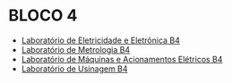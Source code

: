 # BLOCO 4


- [Laboratório de Eletricidade e Eletrônica B4](laboratorio_de_eletricidade_e_eletronica_b4)
- [Laboratório de Metrologia B4](laboratorio_de_metrologia_b4)
- [Laboratório de Máquinas e Acionamentos Elétricos B4](laboratorio_de_maquinas_e_acionamentos_eletricos_b4)
- [Laboratório de Usinagem B4](laboratorio_de_usinagem_b4)